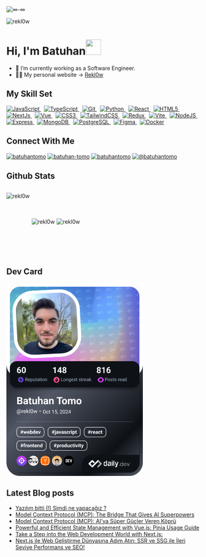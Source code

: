 ![ ∞-∞ ](https://mir-s3-cdn-cf.behance.net/project_modules/fs/bbefa799786133.5efa9bf3d1b49.gif)

<p align="left"> <img src="https://komarev.com/ghpvc/?username=rekl0w&label=Profile%20views&color=0e75b6&style=flat" alt="rekl0w" /> </p>

# Hi, I'm Batuhan<img src="https://user-images.githubusercontent.com/1303154/88677602-1635ba80-d120-11ea-84d8-d263ba5fc3c0.gif" width="40" height="40" />

- 🔭 I’m currently working as a Software Engineer.
- 👨‍💻 My personal website -> [Rekl0w](https://rekl0w.github.io)

## My Skill Set  

<p align="left">
  <a href="https://developer.mozilla.org/en-US/docs/Web/JavaScript" target="_blank" rel="noreferrer">
    <img src="https://raw.githubusercontent.com/danielcranney/readme-generator/main/public/icons/skills/javascript-colored.svg" width="36" height="36" alt="JavaScript" />
  </a>&nbsp;
  <a href="https://www.typescriptlang.org/" target="_blank" rel="noreferrer">
    <img src="https://raw.githubusercontent.com/danielcranney/readme-generator/main/public/icons/skills/typescript-colored.svg" width="36" height="36" alt="TypeScript" />
  </a>&nbsp;
  <a href="https://git-scm.com/" target="_blank" rel="noreferrer">
    <img src="https://raw.githubusercontent.com/danielcranney/readme-generator/main/public/icons/skills/git-colored.svg" width="36" height="36" alt="Git" />
  </a>&nbsp;
  <a href="https://www.python.org/" target="_blank" rel="noreferrer">
    <img src="https://raw.githubusercontent.com/danielcranney/readme-generator/main/public/icons/skills/python-colored.svg" width="36" height="36" alt="Python" />
  </a>&nbsp;
  <a href="https://reactjs.org/" target="_blank" rel="noreferrer">
    <img src="https://raw.githubusercontent.com/danielcranney/readme-generator/main/public/icons/skills/react-colored.svg" width="36" height="36" alt="React" />
  </a>&nbsp;
  <a href="https://developer.mozilla.org/en-US/docs/Glossary/HTML5" target="_blank" rel="noreferrer">
    <img src="https://raw.githubusercontent.com/danielcranney/readme-generator/main/public/icons/skills/html5-colored.svg" width="36" height="36" alt="HTML5" />
  </a>&nbsp;
  <a href="https://nextjs.org/docs" target="_blank" rel="noreferrer">
    <img src="https://raw.githubusercontent.com/danielcranney/readme-generator/main/public/icons/skills/nextjs-colored.svg" width="36" height="36" alt="NextJs" />
  </a>&nbsp;
  <a href="https://vuejs.org/" target="_blank" rel="noreferrer">
    <img src="https://raw.githubusercontent.com/danielcranney/readme-generator/main/public/icons/skills/vuejs-colored.svg" width="36" height="36" alt="Vue" />
  </a>&nbsp;
  <a href="https://www.w3.org/TR/CSS/#css" target="_blank" rel="noreferrer">
    <img src="https://raw.githubusercontent.com/danielcranney/readme-generator/main/public/icons/skills/css3-colored.svg" width="36" height="36" alt="CSS3" />
  </a>&nbsp;
  <a href="https://tailwindcss.com/" target="_blank" rel="noreferrer">
    <img src="https://raw.githubusercontent.com/danielcranney/readme-generator/main/public/icons/skills/tailwindcss-colored.svg" width="36" height="36" alt="TailwindCSS" />
  </a>&nbsp;
  <a href="https://redux.js.org/" target="_blank" rel="noreferrer">
    <img src="https://raw.githubusercontent.com/danielcranney/readme-generator/main/public/icons/skills/redux-colored.svg" width="36" height="36" alt="Redux" />
  </a>&nbsp;
  <a href="https://vitejs.dev/" target="_blank" rel="noreferrer">
    <img src="https://raw.githubusercontent.com/danielcranney/readme-generator/main/public/icons/skills/vite-colored.svg" width="36" height="36" alt="Vite" />
  </a>&nbsp;
  <a href="https://nodejs.org/en/" target="_blank" rel="noreferrer">
    <img src="https://raw.githubusercontent.com/danielcranney/readme-generator/main/public/icons/skills/nodejs-colored.svg" width="36" height="36" alt="NodeJS" />
  </a>&nbsp;
  <a href="https://expressjs.com/" target="_blank" rel="noreferrer">
    <img src="https://raw.githubusercontent.com/danielcranney/readme-generator/main/public/icons/skills/express-colored.svg" width="36" height="36" alt="Express" />
  </a>&nbsp;
  <a href="https://www.mongodb.com/" target="_blank" rel="noreferrer">
    <img src="https://raw.githubusercontent.com/danielcranney/readme-generator/main/public/icons/skills/mongodb-colored.svg" width="36" height="36" alt="MongoDB" />
  </a>&nbsp;
  <a href="https://www.postgresql.org/" target="_blank" rel="noreferrer">
    <img src="https://raw.githubusercontent.com/danielcranney/readme-generator/main/public/icons/skills/postgresql-colored.svg" width="36" height="36" alt="PostgreSQL" />
  </a>&nbsp;
  <a href="https://www.figma.com/" target="_blank" rel="noreferrer">
    <img src="https://raw.githubusercontent.com/danielcranney/readme-generator/main/public/icons/skills/figma-colored.svg" width="36" height="36" alt="Figma" />
  </a>&nbsp;
  <a href="https://www.docker.com/" target="_blank" rel="noreferrer">
    <img src="https://raw.githubusercontent.com/danielcranney/readme-generator/main/public/icons/skills/docker-colored.svg" width="36" height="36" alt="Docker" />
  </a>
</p>

## Connect With Me

<div align="center">
<p align="left">
<a href="https://twitter.com/batuhantomo" target="blank"><img align="center" src="https://raw.githubusercontent.com/rahuldkjain/github-profile-readme-generator/master/src/images/icons/Social/twitter.svg" alt="batuhantomo" height="30" width="40" /></a>
<a href="https://linkedin.com/in/batuhan-tomo" target="blank"><img align="center" src="https://raw.githubusercontent.com/rahuldkjain/github-profile-readme-generator/master/src/images/icons/Social/linked-in-alt.svg" alt="batuhan-tomo" height="30" width="40" /></a>
<a href="https://instagram.com/batuhantomo" target="blank"><img align="center" src="https://raw.githubusercontent.com/rahuldkjain/github-profile-readme-generator/master/src/images/icons/Social/instagram.svg" alt="batuhantomo" height="30" width="40" /></a>
<a href="https://medium.com/@batuhantomo" target="blank"><img align="center" src="https://raw.githubusercontent.com/rahuldkjain/github-profile-readme-generator/master/src/images/icons/Social/medium.svg" alt="@batuhantomo" height="30" width="40" /></a>
</p>
</div>  

## Github Stats  

<div style="display: flex; align-items: center; gap: 5px;" >
<p><img align="left" src="https://github-readme-stats.vercel.app/api/top-langs?username=rekl0w&show_icons=true&theme=tokyonight&hide_border=true&locale=en&layout=compact" alt="rekl0w" style="height: 150px;" /></p>

<p><img align="center" src="https://github-readme-stats.vercel.app/api?username=rekl0w&show_icons=true&theme=tokyonight&hide_border=true&locale=en" alt="rekl0w" style="height: 150px;" /></p>

<p><img align="center" src="https://github-readme-streak-stats.herokuapp.com/?user=rekl0w&theme=tokyonight&hide_border=true" style="height: 150px;" alt="rekl0w" /></p>
</div>

## Dev Card
<a href="https://app.daily.dev/rekl0w" target="_blank" ref="noreferrer"><img style="width: 356px;" src="devcard.png" alt="DevCard"/></a>

## Latest Blog posts

<!-- BLOG-POST-LIST:START -->
- [Yazılım bitti &lpar;!&rpar; Şimdi ne yapacağız ?](https://medium.com/@batuhantomo/yaz%C4%B1l%C4%B1m-bitti-%C5%9Fimdi-ne-yapaca%C4%9F%C4%B1z-eb114087989b?source=rss-aaa8e0af089------2)
- [Model Context Protocol &lpar;MCP&rpar;: The Bridge That Gives AI Superpowers](https://blog.stackademic.com/model-context-protocol-mcp-the-bridge-that-gives-ai-superpowers-183a1ec0f6ba?source=rss-aaa8e0af089------2)
- [Model Context Protocol &lpar;MCP&rpar;: AI’ya Süper Güçler Veren Köprü](https://medium.com/@batuhantomo/model-context-protocol-mcp-aiya-s%C3%BCper-g%C3%BC%C3%A7ler-veren-k%C3%B6pr%C3%BC-c118c8324ac3?source=rss-aaa8e0af089------2)
- [Powerful and Efficient State Management with Vue.js: Pinia Usage Guide](https://blog.stackademic.com/powerful-and-efficient-state-management-with-vue-js-pinia-usage-guide-a5eddb0179e3?source=rss-aaa8e0af089------2)
- [Take a Step into the Web Development World with Next.js:](https://blog.stackademic.com/take-a-step-into-the-web-development-world-with-next-js-2a592fe7b6c7?source=rss-aaa8e0af089------2)
- [Next.js ile Web Geliştirme Dünyasına Adım Atın: SSR ve SSG ile İleri Seviye Performans ve SEO!](https://medium.com/@batuhantomo/next-js-ile-web-geli%C5%9Ftirme-d%C3%BCnyas%C4%B1na-ad%C4%B1m-at%C4%B1n-ssr-ve-ssg-ile-i%CC%87leri-seviye-performans-ve-seo-9e53feb20982?source=rss-aaa8e0af089------2)
<!-- BLOG-POST-LIST:END -->
